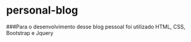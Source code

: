 ﻿# personal-blog

###Para o desenvolvimento desse blog pessoal foi utilizado HTML, CSS, Bootstrap e Jquery 
